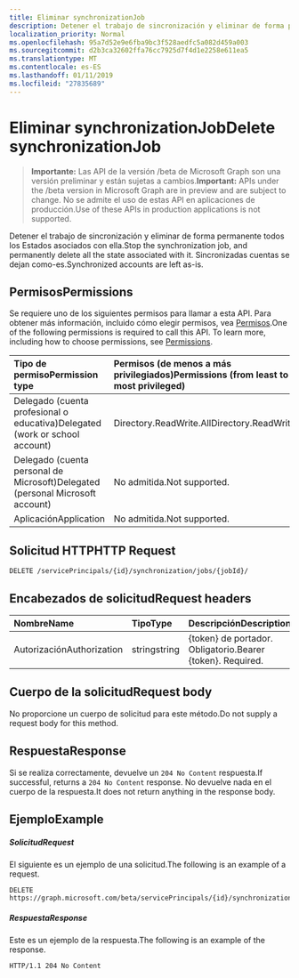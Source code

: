 ```yaml
---
title: Eliminar synchronizationJob
description: Detener el trabajo de sincronización y eliminar de forma permanente todos los Estados asociados con ella. Sincronizadas cuentas se dejan como-es.
localization_priority: Normal
ms.openlocfilehash: 95a7d52e9e6fba9bc3f528aedfc5a082d459a003
ms.sourcegitcommit: d2b3ca32602ffa76cc7925d7f4d1e2258e611ea5
ms.translationtype: MT
ms.contentlocale: es-ES
ms.lasthandoff: 01/11/2019
ms.locfileid: "27835689"
---
```

# <a name="delete-synchronizationjob"></a><span data-ttu-id="d1f69-104">Eliminar synchronizationJob</span><span class="sxs-lookup"><span data-stu-id="d1f69-104">Delete synchronizationJob</span></span>

> <span data-ttu-id="d1f69-105">**Importante:** Las API de la versión /beta de Microsoft Graph son una versión preliminar y están sujetas a cambios.</span><span class="sxs-lookup"><span data-stu-id="d1f69-105">**Important:** APIs under the /beta version in Microsoft Graph are in preview and are subject to change.</span></span> <span data-ttu-id="d1f69-106">No se admite el uso de estas API en aplicaciones de producción.</span><span class="sxs-lookup"><span data-stu-id="d1f69-106">Use of these APIs in production applications is not supported.</span></span>

<span data-ttu-id="d1f69-107">Detener el trabajo de sincronización y eliminar de forma permanente todos los Estados asociados con ella.</span><span class="sxs-lookup"><span data-stu-id="d1f69-107">Stop the synchronization job, and permanently delete all the state associated with it.</span></span> <span data-ttu-id="d1f69-108">Sincronizadas cuentas se dejan como-es.</span><span class="sxs-lookup"><span data-stu-id="d1f69-108">Synchronized accounts are left as-is.</span></span>

## <a name="permissions"></a><span data-ttu-id="d1f69-109">Permisos</span><span class="sxs-lookup"><span data-stu-id="d1f69-109">Permissions</span></span>
<span data-ttu-id="d1f69-p104">Se requiere uno de los siguientes permisos para llamar a esta API. Para obtener más información, incluido cómo elegir permisos, vea [Permisos](/graph/permissions-reference).</span><span class="sxs-lookup"><span data-stu-id="d1f69-p104">One of the following permissions is required to call this API. To learn more, including how to choose permissions, see [Permissions](/graph/permissions-reference).</span></span>

|<span data-ttu-id="d1f69-112">Tipo de permiso</span><span class="sxs-lookup"><span data-stu-id="d1f69-112">Permission type</span></span>                        | <span data-ttu-id="d1f69-113">Permisos (de menos a más privilegiados)</span><span class="sxs-lookup"><span data-stu-id="d1f69-113">Permissions (from least to most privileged)</span></span>              |
|:--------------------------------------|:---------------------------------------------------------|
|<span data-ttu-id="d1f69-114">Delegado (cuenta profesional o educativa)</span><span class="sxs-lookup"><span data-stu-id="d1f69-114">Delegated (work or school account)</span></span>     |<span data-ttu-id="d1f69-115">Directory.ReadWrite.All</span><span class="sxs-lookup"><span data-stu-id="d1f69-115">Directory.ReadWrite.All</span></span>  |
|<span data-ttu-id="d1f69-116">Delegado (cuenta personal de Microsoft)</span><span class="sxs-lookup"><span data-stu-id="d1f69-116">Delegated (personal Microsoft account)</span></span> |<span data-ttu-id="d1f69-117">No admitida.</span><span class="sxs-lookup"><span data-stu-id="d1f69-117">Not supported.</span></span>  |
|<span data-ttu-id="d1f69-118">Aplicación</span><span class="sxs-lookup"><span data-stu-id="d1f69-118">Application</span></span>                            |<span data-ttu-id="d1f69-119">No admitida.</span><span class="sxs-lookup"><span data-stu-id="d1f69-119">Not supported.</span></span> | 

## <a name="http-request"></a><span data-ttu-id="d1f69-120">Solicitud HTTP</span><span class="sxs-lookup"><span data-stu-id="d1f69-120">HTTP Request</span></span>
<!-- { "blockType": "ignored" } -->
```http
DELETE /servicePrincipals/{id}/synchronization/jobs/{jobId}/
```

## <a name="request-headers"></a><span data-ttu-id="d1f69-121">Encabezados de solicitud</span><span class="sxs-lookup"><span data-stu-id="d1f69-121">Request headers</span></span>

| <span data-ttu-id="d1f69-122">Nombre</span><span class="sxs-lookup"><span data-stu-id="d1f69-122">Name</span></span>           | <span data-ttu-id="d1f69-123">Tipo</span><span class="sxs-lookup"><span data-stu-id="d1f69-123">Type</span></span>    | <span data-ttu-id="d1f69-124">Descripción</span><span class="sxs-lookup"><span data-stu-id="d1f69-124">Description</span></span>|
|:---------------|:--------|:-----------|
| <span data-ttu-id="d1f69-125">Autorización</span><span class="sxs-lookup"><span data-stu-id="d1f69-125">Authorization</span></span>  | <span data-ttu-id="d1f69-126">string</span><span class="sxs-lookup"><span data-stu-id="d1f69-126">string</span></span>  | <span data-ttu-id="d1f69-p105">{token} de portador. Obligatorio.</span><span class="sxs-lookup"><span data-stu-id="d1f69-p105">Bearer {token}. Required.</span></span> |

## <a name="request-body"></a><span data-ttu-id="d1f69-129">Cuerpo de la solicitud</span><span class="sxs-lookup"><span data-stu-id="d1f69-129">Request body</span></span>

<span data-ttu-id="d1f69-130">No proporcione un cuerpo de solicitud para este método.</span><span class="sxs-lookup"><span data-stu-id="d1f69-130">Do not supply a request body for this method.</span></span>

## <a name="response"></a><span data-ttu-id="d1f69-131">Respuesta</span><span class="sxs-lookup"><span data-stu-id="d1f69-131">Response</span></span>

<span data-ttu-id="d1f69-132">Si se realiza correctamente, devuelve un `204 No Content` respuesta.</span><span class="sxs-lookup"><span data-stu-id="d1f69-132">If successful, returns a `204 No Content` response.</span></span> <span data-ttu-id="d1f69-133">No devuelve nada en el cuerpo de la respuesta.</span><span class="sxs-lookup"><span data-stu-id="d1f69-133">It does not return anything in the response body.</span></span>

## <a name="example"></a><span data-ttu-id="d1f69-134">Ejemplo</span><span class="sxs-lookup"><span data-stu-id="d1f69-134">Example</span></span>

##### <a name="request"></a><span data-ttu-id="d1f69-135">Solicitud</span><span class="sxs-lookup"><span data-stu-id="d1f69-135">Request</span></span>
<span data-ttu-id="d1f69-136">El siguiente es un ejemplo de una solicitud.</span><span class="sxs-lookup"><span data-stu-id="d1f69-136">The following is an example of a request.</span></span>
<!-- {
  "blockType": "request",
  "name": "delete_synchronizationjob"
}-->
```http
DELETE https://graph.microsoft.com/beta/servicePrincipals/{id}/synchronization/jobs/{jobId}/
```

##### <a name="response"></a><span data-ttu-id="d1f69-137">Respuesta</span><span class="sxs-lookup"><span data-stu-id="d1f69-137">Response</span></span>
<span data-ttu-id="d1f69-138">Este es un ejemplo de la respuesta.</span><span class="sxs-lookup"><span data-stu-id="d1f69-138">The following is an example of the response.</span></span> 

<!-- {
  "blockType": "response",
  "truncated": true
} -->
```http
HTTP/1.1 204 No Content
```

<!-- uuid: 8fcb5dbc-d5aa-4681-8e31-b001d5168d79
2015-10-25 14:57:30 UTC -->
<!-- {
  "type": "#page.annotation",
  "description": "Delete synchronizationJob",
  "keywords": "",
  "section": "documentation",
  "tocPath": ""
}-->
